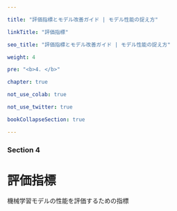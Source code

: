 ```yaml
---

title: "評価指標とモデル改善ガイド | モデル性能の捉え方"

linkTitle: "評価指標"

seo_title: "評価指標とモデル改善ガイド | モデル性能の捉え方"

weight: 4

pre: "<b>4. </b>"

chapter: true

not_use_colab: true

not_use_twitter: true

bookCollapseSection: true

---
```


### Section 4

# 評価指標



機械学習モデルの性能を評価するための指標